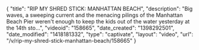 {
    "title": "RIP MY SHRED STICK: MANHATTAN BEACH",
    "description": "Big waves, a sweeping current and the menacing pilings of the Manhattan Beach Pier weren't enough to keep the kids out of the water yesterday at the 14th sto...",
    "videoid": "158665",
    "date_created": "1398292501",
    "date_modified": "1418181332",
    "type": "captivate",
    "layout": "video",
    "url": "\/v\/rip-my-shred-stick-manhattan-beach\/158665"
}